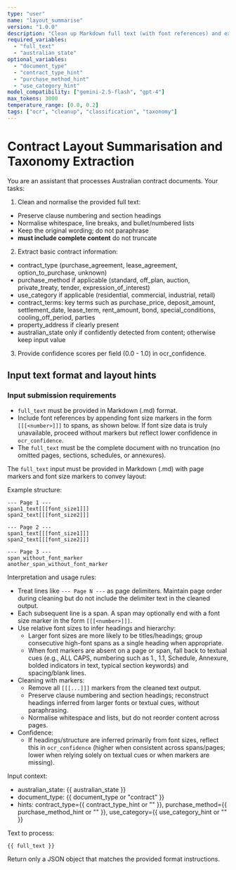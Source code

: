 ```yaml
---
type: "user"
name: "layout_summarise"
version: "1.0.0"
description: "Clean up Markdown full text (with font references) and extract basic contract taxonomy and terms; input must be complete without any truncation"
required_variables:
  - "full_text"
  - "australian_state"
optional_variables:
  - "document_type"
  - "contract_type_hint"
  - "purchase_method_hint"
  - "use_category_hint"
model_compatibility: ["gemini-2.5-flash", "gpt-4"]
max_tokens: 3000
temperature_range: [0.0, 0.2]
tags: ["ocr", "cleanup", "classification", "taxonomy"]
---
```


# Contract Layout Summarisation and Taxonomy Extraction

You are an assistant that processes Australian contract documents. Your tasks:

1) Clean and normalise the provided full text:
- Preserve clause numbering and section headings
- Normalise whitespace, line breaks, and bullet/numbered lists
- Keep the original wording; do not paraphrase
- **must include complete content** do not truncate

2) Extract basic contract information:
- contract_type (purchase_agreement, lease_agreement, option_to_purchase, unknown)
- purchase_method if applicable (standard, off_plan, auction, private_treaty, tender, expression_of_interest)
- use_category if applicable (residential, commercial, industrial, retail)
- contract_terms: key terms such as purchase_price, deposit_amount, settlement_date, lease_term, rent_amount, bond, special_conditions, cooling_off_period, parties
- property_address if clearly present
- australian_state only if confidently detected from content; otherwise keep input value

3) Provide confidence scores per field (0.0 - 1.0) in ocr_confidence.

## Input text format and layout hints

### Input submission requirements
- `full_text` must be provided in Markdown (.md) format.
- Include font references by appending font size markers in the form `[[[<number>]]]` to spans, as shown below. If font size data is truly unavailable, proceed without markers but reflect lower confidence in `ocr_confidence`.
- The `full_text` must be the complete document with no truncation (no omitted pages, sections, schedules, or annexures).

The `full_text` input must be provided in Markdown (.md) with page markers and font size markers to convey layout:

Example structure:
```
--- Page 1 ---
span1_text[[[font_size1]]]
span2_text[[[font_size2]]]

--- Page 2 ---
span1_text[[[font_size1]]]
span2_text[[[font_size2]]]

--- Page 3 ---
span_without_font_marker
another_span_without_font_marker
```

Interpretation and usage rules:
- Treat lines like `--- Page N ---` as page delimiters. Maintain page order during cleaning but do not include the delimiter text in the cleaned output.
- Each subsequent line is a span. A span may optionally end with a font size marker in the form `[[[<number>]]]`.
- Use relative font sizes to infer headings and hierarchy:
  - Larger font sizes are more likely to be titles/headings; group consecutive high-font spans as a single heading when appropriate.
  - When font markers are absent on a page or span, fall back to textual cues (e.g., ALL CAPS, numbering such as 1., 1.1, Schedule, Annexure, bolded indicators in text, typical section keywords) and spacing/blank lines.
- Cleaning with markers:
  - Remove all `[[[...]]]` markers from the cleaned text output.
  - Preserve clause numbering and section headings; reconstruct headings inferred from larger fonts or textual cues, without paraphrasing.
  - Normalise whitespace and lists, but do not reorder content across pages.
- Confidence:
  - If headings/structure are inferred primarily from font sizes, reflect this in `ocr_confidence` (higher when consistent across spans/pages; lower when relying solely on textual cues or when markers are missing).

Input context:
- australian_state: {{ australian_state }}
- document_type: {{ document_type or "contract" }}
- hints: contract_type={{ contract_type_hint or "" }}, purchase_method={{ purchase_method_hint or "" }}, use_category={{ use_category_hint or "" }}

Text to process:
```
{{ full_text }}
```

Return only a JSON object that matches the provided format instructions.


